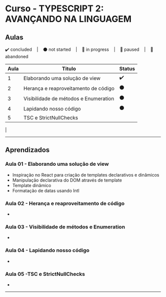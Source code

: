 # Curso - TYPESCRIPT 2: AVANÇANDO NA LINGUAGEM

## Aulas
<p>
  ✔️ concluded &nbsp;&nbsp;&nbsp;|&nbsp;&nbsp;&nbsp;
  ⚫ not started &nbsp;&nbsp;&nbsp;|&nbsp;&nbsp;&nbsp;
  🔵 in progress &nbsp;&nbsp;&nbsp;|&nbsp;&nbsp;&nbsp;
  🔶 paused &nbsp;&nbsp;&nbsp;|&nbsp;&nbsp;&nbsp;
  🔴 abandoned 
</p>

| Aula | Titulo | Status |
| --- | --- | --- |
| 1 | Elaborando uma solução de view | ✔️ |
| 2 | Herança e reaproveitamento de código | ⚫ |
| 3 | Visibilidade de métodos e Enumeration | ⚫ |
| 4 | Lapidando nosso código | ⚫ |
| 5 | TSC e StrictNullChecks
|

---

## Aprendizados

### Aula 01 - Elaborando uma solução de view
<ul>
  <li>Inspiração no React para criação de templates declarativos e dinâmicos</li>
  <li>Manipulação declarativa do DOM através de template</li>
  <li>Template dinâmico</li>
  <li>Formatação de datas usando Intl</li>
</ul>

### Aula 02 - Herança e reaproveitamento de código
<ul>
  <li></li>
</ul>

### Aula 03 - Visibilidade de métodos e Enumeration
<ul>
  <li></li>
</ul>

### Aula 04 - Lapidando nosso código
<ul>
  <li></li>
</ul>

### Aula 05 -TSC e StrictNullChecks
<ul>
  <li></li>
</ul>

---
